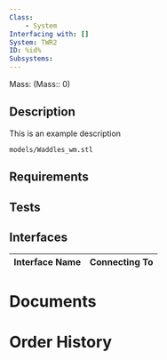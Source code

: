 ```yaml
---
Class:
    - System
Interfacing with: []
System: TWR2
ID: %id%
Subsystems:
---
```


Mass: (Mass:: 0)

## Description

This is an example description

```stlrendera
models/Waddles_wm.stl
```

## Requirements

## Tests

## Interfaces
| Interface Name | Connecting To |
| -------------- | ------------- |


# Documents

# Order History